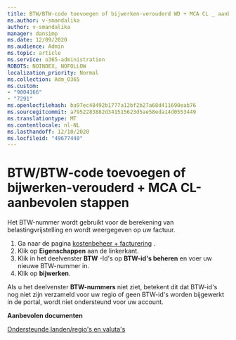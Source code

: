 ```yaml
---
title: BTW/BTW-code toevoegen of bijwerken-verouderd WD + MCA CL _ aanbevolen stappen
ms.author: v-smandalika
author: v-smandalika
manager: dansimp
ms.date: 12/09/2020
ms.audience: Admin
ms.topic: article
ms.service: o365-administration
ROBOTS: NOINDEX, NOFOLLOW
localization_priority: Normal
ms.collection: Adm_O365
ms.custom:
- "9004166"
- "7291"
ms.openlocfilehash: ba97ec48492b1777a12bf2b27a68d411690eab76
ms.sourcegitcommit: a7952283882d341515623d5ae58eda14d0553449
ms.translationtype: MT
ms.contentlocale: nl-NL
ms.lasthandoff: 12/10/2020
ms.locfileid: "49677440"
---
```

# <a name="add-or-update-vattax-id---legacy-wd--mca-cl---recommended-steps"></a>BTW/BTW-code toevoegen of bijwerken-verouderd + MCA CL-aanbevolen stappen

Het BTW-nummer wordt gebruikt voor de berekening van belastingvrijstelling en wordt weergegeven op uw factuur.

1. Ga naar de pagina [kostenbeheer + facturering](https://ms.portal.azure.com/#blade/Microsoft_Azure_GTM/ModernBillingMenuBlade/Overview) . 
2. Klik op **Eigenschappen** aan de linkerkant. 
3. Klik in het deelvenster **BTW** -Id's op **BTW-id's beheren** en voer uw nieuwe BTW-nummer in.
4. Klik op **bijwerken**. 

Als u het deelvenster **BTW-nummers** niet ziet, betekent dit dat BTW-id's nog niet zijn verzameld voor uw regio of geen BTW-id's worden bijgewerkt in de portal, wordt niet ondersteund voor uw account.

**Aanbevolen documenten**

[Ondersteunde landen/regio's en valuta's](https://azure.microsoft.com/pricing/faq/)

